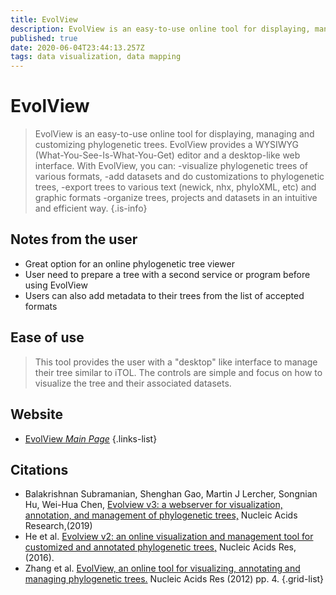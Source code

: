 ```yaml
---
title: EvolView
description: EvolView is an easy-to-use online tool for displaying, managing and customizing phylogenetic trees.
published: true
date: 2020-06-04T23:44:13.257Z
tags: data visualization, data mapping
---
```


# EvolView

> EvolView is an easy-to-use online tool for displaying, managing and customizing phylogenetic trees. EvolView provides a WYSIWYG (What-You-See-Is-What-You-Get) editor and a desktop-like web interface. With EvolView, you can:
&NewLine;
-visualize phylogenetic trees of various formats,
-add datasets and do customizations to phylogenetic trees,
-export trees to various text (newick, nhx, phyloXML, etc) and graphic formats
-organize trees, projects and datasets in an intuitive and efficient way.
{.is-info}

 
 ## Notes from the user
 - Great option for an online phylogenetic tree viewer
 - User need to prepare a tree with a second service or program before using EvolView
 - Users can also add metadata to their trees from the list of accepted formats

 
 ## Ease of use
> This tool provides the user with a "desktop" like interface to manage their tree similar to iTOL. The controls are simple and focus on how to visualize the tree and their associated datasets.

## Website

- [EvolView *Main Page*](https://evolgenius.info//evolview/#login)
{.links-list}

## Citations

- 	Balakrishnan Subramanian, Shenghan Gao, Martin J Lercher, Songnian Hu, Wei-Hua Chen, [Evolview v3: a webserver for visualization, annotation, and management of phylogenetic trees,](https://academic.oup.com/nar/article/47/W1/W270/5494715) Nucleic Acids Research,(2019)
- He et al. [Evolview v2: an online visualization and management tool for customized and annotated phylogenetic trees,](https://academic.oup.com/nar/article/44/W1/W236/2499354) Nucleic Acids Res, (2016).
-	Zhang et al. [EvolView, an online tool for visualizing, annotating and managing phylogenetic trees.](https://academic.oup.com/nar/article/40/W1/W569/1752247) Nucleic Acids Res (2012) pp. 4.
{.grid-list}